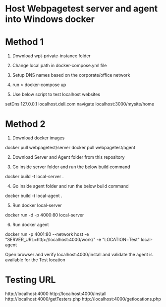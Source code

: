 # Host Webpagetest server and agent into Windows docker

# Method 1
1. Download wpt-private-instance folder 

2. Change local path in docker-compose.yml file 

3. Setup DNS names based on the corporate/office network

4. run > docker-compose up

5. Use below script to test localhost websites

setDns  127.0.0.1 localhost.dell.com
navigate localhost:3000/mysite/home

# Method 2
1. Download docker images

docker pull webpagetest/server
docker pull webpagetest/agent

2. Download Server and Agent folder from this repository 

3. Go inside server folder and run the below build command

docker build -t local-server .

4. Go inside agent folder and run the below build command

docker build -t local-agent .

5. Run docker local-server 

docker run -d -p 4000:80 local-server 

6. Run docker agent

docker run -p 4001:80 --network host -e "SERVER_URL=http://localhost:4000/work/" -e "LOCATION=Test" local-agent

Open browser and verify localhost:4000/install and validate the agent is available for the Test location 


# Testing URL
http://localhost:4000
http://localhost:4000/install
http://localhost:4000/getTesters.php
http://localhost:4000/getlocations.php





